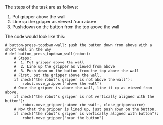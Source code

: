 

The steps of the task are as follows:

1. Put gripper above the wall
2. Line up the gripper as viewed from above
3. Push down on the button from the top above the wall

The code would look like this:

```
# button-press-topdown-wall: push the button down from above with a short wall in the way
# def button_press_topdown_wall(robot):
    # Steps:
    #  1. Put gripper above the wall
    #  2. Line up the gripper as viewed from above
    #  3. Push down on the button from the top above the wall
    # First, put the gripper above the wall.
    if check("the robot's gripper is not above the wall"):
        robot.move_gripper("above the wall")
    # Once the gripper is above the wall, line it up as viewed from above.
    if check("the robot's gripper is not vertically aligned with the button"):
        robot.move_gripper("above the wall", close_gripper=True)
    # Now that the gripper is lined up, just push down on the button.
    if check("the robot's gripper is vertically aligned with button"):
        robot.move_gripper("near the button")
```